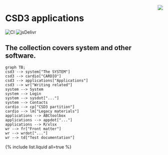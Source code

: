 <a href="https://www.top500.org/"><img src="https://www.top500.org/static//images/Top500_logo.png" align="right"></a>

# CSD3 applications

![CI](https://github.com/rundocs/jekyll-rtd-theme/workflows/CI/badge.svg?branch=develop)
![jsDelivr](https://data.jsdelivr.com/v1/package/gh/rundocs/jekyll-rtd-theme/badge)

## The collection covers system and other software.

```mermaid
graph TB;
csd3 --> system["The SYSTEM"]
csd3 --> cardio["CARDIO"]
csd3 --> applications["Applications"]
csd3 --> wr["Writing related"]
system --> System
system --> Login
system --> sysdot["..."]
system --> Contacts
cardio --> cp["CSD3 partition"]
cardio --> lm["Legacy materials"]
applications --> ABCtoolbox
applications --> appdot["..."]
applications --> R/xlsx
wr --> fr["Front matter"]
wr --> wrdot["..."]
wr --> td["Test documentation"]
```

{% include list.liquid all=true %}
